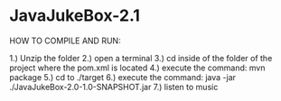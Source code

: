 # JavaJukeBox-2.1
	
HOW TO COMPILE AND RUN:	

1.) Unzip the folder
2.) open a terminal
3.) cd inside of the folder of the project where the pom.xml is located
4.) execute the command: mvn package
5.) cd to ./target
6.) execute the command:  java -jar ./JavaJukeBox-2.0-1.0-SNAPSHOT.jar
7.) listen to music